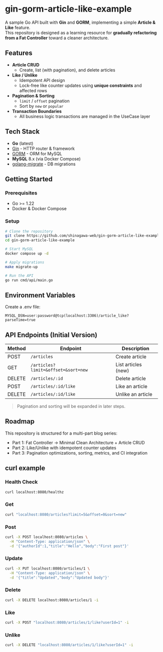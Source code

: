 # gin-gorm-article-like-example

A sample Go API built with **Gin** and **GORM**, implementing a simple **Article & Like** feature.  
This repository is designed as a learning resource for **gradually refactoring from a Fat Controller** toward a cleaner architecture.

## Features

- **Article CRUD**
  - Create, list (with pagination), and delete articles
- **Like / Unlike**
  - Idempotent API design
  - Lock-free like counter updates using **unique constraints** and affected rows
- **Pagination & Sorting**
  - `limit` / `offset` pagination
  - Sort by `new` or `popular`
- **Transaction Boundaries**
  - All business logic transactions are managed in the UseCase layer

## Tech Stack

- **Go** (latest)
- [Gin](https://github.com/gin-gonic/gin) - HTTP router & framework
- [GORM](https://gorm.io/) - ORM for MySQL
- **MySQL** 8.x (via Docker Compose)
- [golang-migrate](https://github.com/golang-migrate/migrate) - DB migrations

## Getting Started

### Prerequisites

- Go >= 1.22
- Docker & Docker Compose

### Setup

```bash
# Clone the repository
git clone https://github.com/shinagawa-web/gin-gorm-article-like-example
cd gin-gorm-article-like-example

# Start MySQL
docker compose up -d

# Apply migrations
make migrate-up

# Run the API
go run cmd/api/main.go
```

## Environment Variables
Create a .env file:

```.env
MYSQL_DSN=user:password@tcp(localhost:3306)/article_like?parseTime=true
```

## API Endpoints (Initial Version)

| Method | Endpoint                            | Description         |
| ------ | ----------------------------------- | ------------------- |
| POST   | `/articles`                         | Create article      |
| GET    | `/articles?limit=&offset=&sort=new` | List articles (new) |
| DELETE | `/articles/:id`                     | Delete article      |
| POST   | `/articles/:id/like`                | Like an article     |
| DELETE | `/articles/:id/like`                | Unlike an article   |

> Pagination and sorting will be expanded in later steps.


## Roadmap

This repository is structured for a multi-part blog series:

- Part 1: Fat Controller → Minimal Clean Architecture + Article CRUD
- Part 2: Like/Unlike with idempotent counter updates
- Part 3: Pagination optimizations, sorting, metrics, and CI integration

## curl example

### Health Check

```bash
curl localhost:8080/healthz
```

### Get

```bash
curl "localhost:8080/articles?limit=5&offset=0&sort=new"
```

### Post

```bash
curl -X POST localhost:8080/articles \
  -H "Content-Type: application/json" \
  -d '{"authorId":1,"title":"Hello","body":"First post"}'
```

### Update

```bash
curl -X PUT localhost:8080/articles/1 \
  -H "Content-Type: application/json" \
  -d '{"title":"Updated","body":"Updated body"}'
```

### Delete

```bash
curl -X DELETE localhost:8080/articles/1 -i
```

### Like

```bash
curl -X POST "localhost:8080/articles/1/like?userId=1" -i
```

### Unlike

```bash
curl -X DELETE "localhost:8080/articles/1/like?userId=1" -i
```
